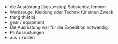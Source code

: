 - die Ausrüstung [ˈaʊ̯sˌʁʏstʊŋ] Substantiv, feminin  
- Werkzeuge, Kleidung oder Technik für einen Zweck  
- trang thiết bị  
- gear / equipment  
- Die Ausrüstung war für die Expedition notwendig.  
- Pl: Ausrüstungen  
- aus + rüsten
